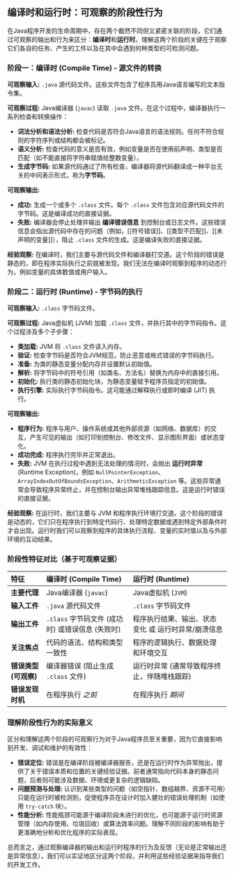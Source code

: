 
## 编译时和运行时：可观察的阶段性行为

在Java程序开发的生命周期中，存在两个截然不同但又紧密关联的阶段，它们通过可观察的输出和行为来区分：**编译时**和**运行时**。理解这两个阶段的关键在于观察它们各自的任务、产生的工件以及在其中会遇到何种类型的可检测问题。

### 阶段一：编译时 (Compile Time) - 源文件的转换

**可观察输入:** `.java` 源代码文件。这些文件包含了程序员用Java语言编写的文本指令集。

**可观察过程:** Java编译器 (`javac`) 读取 `.java` 文件。在这个过程中，编译器执行一系列检查和转换操作：
*   **词法分析和语法分析:** 检查代码是否符合Java语言的语法规则。任何不符合规则的字符序列或结构都会被标记。
*   **语义分析:** 检查代码的意义是否有效，例如变量是否在使用前声明、类型是否匹配（如不能直接将字符串赋值给整数变量）。
*   **生成字节码:** 如果源代码通过了所有检查，编译器将源代码翻译成一种平台无关的中间表示形式，称为**字节码**。

**可观察输出:**
*   **成功:** 生成一个或多个 `.class` 文件。每个 `.class` 文件包含对应源代码文件的字节码。这是编译成功的直接证据。
*   **失败:** 编译器会停止处理并输出 **编译错误信息** 到控制台或日志文件。这些错误信息会指出源代码中存在的问题（例如，[[符号错误]]、[[类型不匹配]]、[[未声明的变量]]），阻止 `.class` 文件的生成。这是编译失败的直接证据。

**经验观察:** 在编译时，我们主要与源代码文件和编译器打交道。这个阶段的错误是静态的，即在程序实际执行之前就被发现。我们无法在编译时观察到程序的动态行为，例如变量的具体数值或用户输入。

### 阶段二：运行时 (Runtime) - 字节码的执行

**可观察输入:** `.class` 字节码文件。

**可观察过程:** Java虚拟机 (JVM) 加载 `.class` 文件，并执行其中的字节码指令。这个过程涉及多个子步骤：
*   **类加载:** JVM 将 `.class` 文件读入内存。
*   **验证:** 检查字节码是否符合JVM规范，防止恶意或格式错误的字节码执行。
*   **准备:** 为类的静态变量分配内存并设置默认初始值。
*   **解析:** 将字节码中的符号引用（如类名、方法名）替换为内存中的直接引用。
*   **初始化:** 执行类的静态初始化块，为静态变量赋予程序员指定的初始值。
*   **执行引擎:** 实际执行字节码指令。这可能通过解释执行或即时编译 (JIT) 执行。

**可观察输出:**
*   **程序行为:** 程序与用户、操作系统或其他外部资源（如网络、数据库）的交互，产生可见的输出（如打印到控制台、修改文件、显示图形界面）或状态变化。
*   **成功完成:** 程序执行完毕并正常退出。
*   **失败:** JVM 在执行过程中遇到无法处理的情况时，会抛出 **运行时异常** (Runtime Exception)，例如 `NullPointerException`、`ArrayIndexOutOfBoundsException`、`ArithmeticException` 等。这些异常通常会导致程序异常终止，并在控制台输出异常堆栈跟踪信息。这是运行时错误的直接证据。

**经验观察:** 在运行时，我们主要与 JVM 和程序执行环境打交道。这个阶段的错误是动态的，它们只在程序执行到特定代码行、处理特定数据或遇到特定外部条件时才会出现。运行时我们可以观察到程序的具体执行流程、变量的实时值以及与外部环境的互动结果。

### 阶段性特征对比（基于可观察证据）

| 特征             | 编译时 (Compile Time)                      | 运行时 (Runtime)                                   |
| :--------------- | :----------------------------------------- | :------------------------------------------------- |
| **主要代理**     | Java编译器 (`javac`)                       | Java虚拟机 (`JVM`)                                 |
| **输入工件**     | `.java` 源代码文件                         | `.class` 字节码文件                                |
| **输出工件**     | `.class` 字节码文件 (成功时) 或错误信息 (失败时) | 程序执行结果、输出、状态变化 或 运行时异常/崩溃信息 |
| **关注焦点**     | 代码的语法、结构和类型一致性               | 程序的逻辑执行、数据处理和环境交互                 |
| **错误类型 (可观察)** | 编译器错误 (阻止生成 `.class` 文件)         | 运行时异常 (通常导致程序终止，伴随堆栈跟踪)        |
| **错误发现时机** | 在程序执行 *之前*                           | 在程序执行 *期间*                                  |

### 理解阶段性行为的实际意义

区分和理解这两个阶段的可观察行为对于Java程序员至关重要，因为它直接影响到开发、调试和维护的有效性：

*   **错误定位:** 错误是在编译阶段被编译器报告，还是在运行时作为异常抛出，提供了关于错误本质和位置的关键经验证据。前者通常指向代码本身的静态问题，后者则可能涉及数据、环境或更复杂的逻辑缺陷。
*   **问题预测与处理:** 认识到某些类型的问题（如空指针、数组越界、资源不可用）只能在运行时被检测到，促使程序员在设计时加入健壮的错误处理机制（如使用 `try-catch` 块）。
*   **性能分析:** 性能瓶颈可能源于编译阶段未进行的优化，也可能源于运行时资源管理（如内存使用、垃圾回收）或算法效率问题。理解不同阶段的影响有助于更准确地分析和优化程序的实际表现。

总而言之，通过观察编译器的输出和运行时程序的行为及反馈（无论是正常输出还是异常信息），我们可以实证地区分这两个阶段，并利用这些经验证据来指导我们的开发工作。